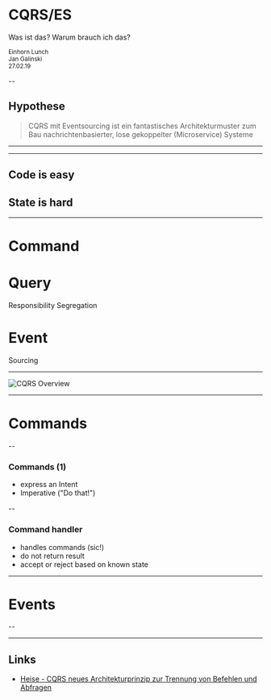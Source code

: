 
# CQRS/ES

Was ist das? Warum brauch ich das?

<small>Einhorn Lunch<br/>Jan Galinski<br/>27.02.19</small>

--

## Hypothese

> CQRS mit Eventsourcing ist ein fantastisches Architekturmuster 
> zum Bau nachrichtenbasierter, lose gekoppelter (Microservice) Systeme

---



---

## Code is easy
## State is <red>hard</red>

---

# Command
# Query
Responsibility
Segregation
# Event
Sourcing

---

![CQRS Overview](https://heise.cloudimg.io/width/610/q80.png-lossy-80.webp-lossy-80.foil1/_www-heise-de_/developer/imgs/06/9/7/9/0/2/0/abb2-8f91b55dc4f69adb.png)

---

# Commands

--

### Commands (1)

* express an Intent
* Imperative ("Do that!")

--

### Command handler

* handles commands (sic!)
* do not return result
* accept or reject based on known state


---

# Events

--



---

## Links

* [Heise - CQRS neues Architekturprinzip zur Trennung von Befehlen und Abfragen](https://www.heise.de/developer/artikel/CQRS-neues-Architekturprinzip-zur-Trennung-von-Befehlen-und-Abfragen-1797489.html)
